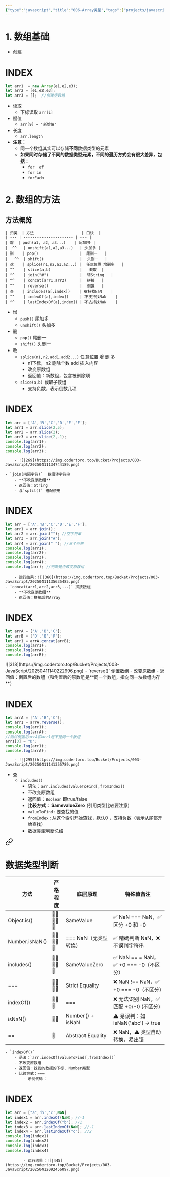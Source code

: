 ```yaml
---
{"type":"javascript","title":"006-Array类型","tags":["projects/javascript"],"author":"codertoro","establish":"2025-04-11","update":"2025-04-11","dg-publish":true,"permalink":"/Projects/003-JavaScript/006-Array类型/","dgPassFrontmatter":true,"created":"2025-04-11T10:52:20.702+08:00","updated":"2025-04-12T11:55:12.009+08:00"}
---
```


# 1. 数组基础
- 创建 
<div class="transclusion internal-embed is-loaded"><div class="markdown-embed">

<div class="markdown-embed-title">

# INDEX

</div>


```js
let arr1  = new Array(e1,e2,e3);
let arr2 = [e1,e2,e3];
let arr3 = [];  //创建空数组
```

</div></div>

- 读取 
	- 下标读取 `arr[i]`
- 赋值
	- `arr[9] = "新增值"`
- 长度
	- `arr.length`
- **注意：** 
	- 同一个数组其实可以存储**不同**数据类型的元素
	- **如果同时存储了不同的数据类型元素，不同的遍历方式会有很大差异，包括：**
		- `for  of`
		- `for in`
		- `forEach`
# 2. 数组的方法
## 方法概览
```tx
| 归类  | 方法                     | 口诀  |
| --- | ---------------------- | --- |
| 增  | push(a1, a2, a3...)    | 尾加多 |
|  ^^   | unshift(a1,a2,a3...)   | 头加多 |
| 删    | pop()                  |  尾删一   |
|   ^^  | shift()                |  头删一   |
| 改    | splice(n1,n2,a1,a2...) |  任意位置 增删多   |
| ^^    | slice(a,b)             |   截取  |
| ^^    | join("#")              |  转String   |
| ^^    | concat(arr1,arr2)      |  拼接   |
| ^^    | reverse()              |  倒置   |
| 查    | includes(a[,index])    | 支持找NaN    |
| ^^    | indexOf(a[,index])     | 不支持找NaN    |
| ^^    | lastIndexOf(a[,index]) | 不支持找NaN    |
```
- 增
	- `push()` 尾加多
	- `unshift()` 头加多
- 删
	- `pop()` 尾删一
	- `shift()` 头删一
- 改
	- `splice(n1,n2,add1,add2...)` 任意位置  增 删 多  
		- n1下标，n2 删除个数 add 插入内容
		- 改变原数组
		- 返回值：新数组，包含被删除项
	- `slice(a,b)`  截取子数组  
		- 支持负数，表示倒数几项
<div class="transclusion internal-embed is-loaded"><div class="markdown-embed">

<div class="markdown-embed-title">

# INDEX

</div>


```js
let arr = ['A','B','C','D','E','F'];
let arr1 = arr.slice(2,5);
let arr2 = arr.slice(2);
let arr3 = arr.slice(2,-1);
console.log(arr1);
console.log(arr2);
console.log(arr3);
```

</div></div>

		- ![|269](https://img.codertoro.top/Bucket/Projects/003-JavaScript/20250411134744189.png)

	- `join(间隔字符)`  数组转字符串
		- **不改变原数组**
		- 返回值：String
		- 与`split()` 搭配使用
<div class="transclusion internal-embed is-loaded"><div class="markdown-embed">

<div class="markdown-embed-title">

# INDEX

</div>


```js
let arr = ['A','B','C','D','E','F'];
let arr1 = arr.join();
let arr2 = arr.join(""); //空字符串
let arr3 = arr.join("#");
let arr4 = arr.join(" "); //三个空格
console.log(arr1);
console.log(arr2);
console.log(arr3);
console.log(arr4);
console.log(arr); //判断是否改变原数组
```

</div></div>

		- 运行结果：![|360](https://img.codertoro.top/Bucket/Projects/003-JavaScript/20250411135635485.png)
	- `concat(arr1,arr2,arr3,...)` 拼接数组
		- **不改变原数组**
		- 返回值：拼接后的Array
<div class="transclusion internal-embed is-loaded"><div class="markdown-embed">

<div class="markdown-embed-title">

# INDEX

</div>


```js
let arrA = ['A','B','C'];
let arrB = ['D','E','F'];
let arr1 = arrA.concat(arrB);
console.log(arr1);
console.log(arrA);
console.log(arrB);
```

</div></div>
![|318](https://img.codertoro.top/Bucket/Projects/003-JavaScript/20250411140222996.png)
	- `reverse()` 倒置数组
		- 改变原数组
		- 返回值：倒置后的数组（和倒置后的原数组是**同一个数组，指向同一块数组内存**）
<div class="transclusion internal-embed is-loaded"><div class="markdown-embed">

<div class="markdown-embed-title">

# INDEX

</div>


```js
let arrA = ['A','B','C'];
let arr1 = arrA.reverse();
console.log(arr1);
console.log(arrA);
//测试倒置后arrA和arr1是不是同一个数组
arr1[3] = "D";
console.log(arr1);
console.log(arrA);
```

</div></div>

		- ![|295](https://img.codertoro.top/Bucket/Projects/003-JavaScript/20250411141355789.png)

- 查
	- `includes()` 
		- 语法：`arr.includes(valueToFind[,fromIndex])` 
		- 不改变原数组
		- 返回值：`Boolean` 即true/false
		- **比较方式：**  **SamevalueZero**  (引用类型比较要注意)
		- `valueToFind` : 要查找的值
		- `fromIndex` : 从这个索引开始查找，默认0 ，支持负数（表示从尾部开始查找）
		- 数据类型判断总结
<div class="transclusion internal-embed is-loaded"><a class="markdown-embed-link" href="/projects/003-java-script/001/#1bed3c" aria-label="Open link"><svg xmlns="http://www.w3.org/2000/svg" width="24" height="24" viewBox="0 0 24 24" fill="none" stroke="currentColor" stroke-width="2" stroke-linecap="round" stroke-linejoin="round" class="svg-icon lucide-link"><path d="M10 13a5 5 0 0 0 7.54.54l3-3a5 5 0 0 0-7.07-7.07l-1.72 1.71"></path><path d="M14 11a5 5 0 0 0-7.54-.54l-3 3a5 5 0 0 0 7.07 7.07l1.71-1.71"></path></svg></a><div class="markdown-embed">

<div class="markdown-embed-title">

# 数据类型判断

</div>


| 方法             | 严格程度       | 底层原理              | 特殊值备注                            |
| -------------- | ---------- | ----------------- | -------------------------------- |
| Object.is()    | 🌟🌟🌟🌟🌟 | SameValue         | ✅ NaN === NaN，✅ 区分 +0 和 -0       |
| Number.isNaN() | 🌟🌟🌟🌟🌟 | === NaN（无类型转换）    | ✅ 精确判断 NaN，❌ 不误判字符串              |
| includes()     | 🌟🌟🌟🌟🌟 | SameValueZero     | ✅ NaN == =  NaN，✅ +0 === -0（不区分） |
| ===            | 🌟🌟🌟🌟   | Strict Equality   | ❌ NaN !== NaN，✅ +0 === -0（不区分）   |
| indexOf()      | 🌟🌟🌟     | ===               | ❌ 无法识别 NaN，✅ 匹配 +0/-0 (不区分)      |
| isNaN()        | 🌟🌟       | Number() + isNaN  | ⚠️ 易误判：如 isNaN('abc') → true     |
| ==             | 🌟         | Abstract Equality | ❌ NaN，⚠️ 类型自动转换，易出错              |

</div></div>

	- `indexOf()` 
		- 语法：`arr.indexOf(valueToFind[,fromIndex])`
		- 不改变原数组
		- 返回值：找到的数据的下标, Number类型
		- 比较方式：===
			- 示例代码：
<div class="transclusion internal-embed is-loaded"><div class="markdown-embed">

<div class="markdown-embed-title">

# INDEX

</div>


```js
let arr = ["a",'b','c',NaN]
let index1 = arr.indexOf(NaN); //-1
let index2 = arr.indexOf("b"); //1
let index3 = arr.lastIndexOf(NaN); //-1
let index4 = arr.lastIndexOf("c"); //2
console.log(index1)
console.log(index2)
console.log(index3)
console.log(index4)
```

</div></div>

			- 运行结果：![|445](https://img.codertoro.top/Bucket/Projects/003-JavaScript/20250412092456097.png)
